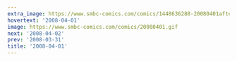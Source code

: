 ```yaml
---
extra_image: https://www.smbc-comics.com/comics/1448636288-20080401after.png
hovertext: '2008-04-01'
image: https://www.smbc-comics.com/comics/20080401.gif
next: '2008-04-02'
prev: '2008-03-31'
title: '2008-04-01'
---
```

